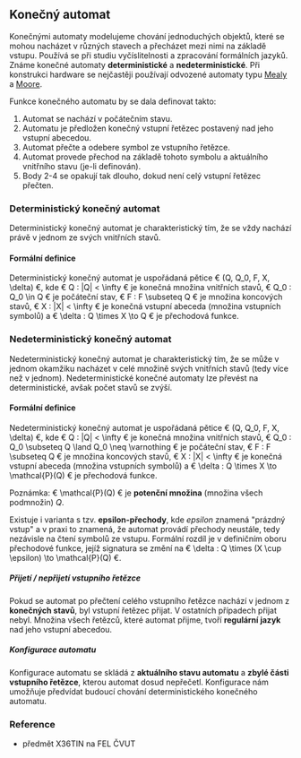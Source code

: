 ## Konečný automat

Konečnými automaty modelujeme chování jednoduchých objektů, které se mohou nacházet v různých stavech a přecházet mezi nimi na základě vstupu. Používá se při studiu vyčíslitelnosti a zpracování formálních jazyků. Známe konečné automaty **deterministické** a **nedeterministické**. Při konstrukci hardware se nejčastěji používají odvozené automaty typu [Mealy](wiki/mealy) a [Moore](wiki/moore).

Funkce konečného automatu by se dala definovat takto:

1. Automat se nachází v počátečním stavu.
1. Automatu je předložen konečný vstupní řetězec postavený nad jeho vstupní abecedou.
1. Automat přečte a odebere symbol ze vstupního řetězce.
1. Automat provede přechod na základě tohoto symbolu a aktuálního vnitřního stavu (je-li definován).
1. Body 2-4 se opakují tak dlouho, dokud není celý vstupní řetězec přečten.

### Deterministický konečný automat

Deterministický konečný automat je charakteristický tím, že se vždy nachází právě v jednom ze svých vnitřních stavů.

#### Formální definice

Deterministický konečný automat je uspořádaná pětice € (Q, Q_0, F, X, \delta) €, kde € Q : |Q| < \infty € je konečná množina vnitřních stavů, € Q_0 : Q_0 \in Q € je počáteční stav, € F : F \subseteq Q € je množina koncových stavů, € X : |X| < \infty € je konečná vstupní abeceda (množina vstupních symbolů) a € \delta : Q \times X \to Q € je přechodová funkce.

### Nedeterministický konečný automat

Nedeterministický konečný automat je charakteristický tím, že se může v jednom okamžiku nacházet v celé množině svých vnitřních stavů (tedy více než v jednom). Nedeterministické konečné automaty lze převést na deterministické, avšak počet stavů se zvýší.

#### Formální definice

Nedeterministický konečný automat je uspořádaná pětice € (Q, Q_0, F, X, \delta) €, kde € Q : |Q| < \infty € je konečná množina vnitřních stavů, € Q_0  : Q_0 \subseteq Q \land Q_0 \neq \varnothing € je počáteční stav, € F : F \subseteq Q € je množina koncových stavů, € X : |X| < \infty € je konečná vstupní abeceda (množina vstupních symbolů) a € \delta : Q \times X \to \mathcal{P}(Q) € je přechodová funkce.

Poznámka: € \mathcal{P}(Q) € je **potenční množina** (množina všech podmnožin) *Q*.

Existuje i varianta s tzv. **epsilon-přechody**, kde *epsilon* znamená "prázdný vstup" a v praxi to znamená, že automat provádí přechody neustále, tedy nezávisle na čtení symbolů ze vstupu. Formální rozdíl je v definičním oboru přechodové funkce, jejíž signatura se změní na € \delta : Q \times (X \cup \epsilon) \to \mathcal{P}(Q) €.

##### Přijetí / nepřijetí vstupního řetězce

Pokud se automat po přečtení celého vstupního řetězce nachází v jednom z **konečných stavů**, byl vstupní řetězec přijat. V ostatních případech přijat nebyl. Množina všech řetězců, které automat přijme, tvoří **regulární jazyk** nad jeho vstupní abecedou.

##### Konfigurace automatu

Konfigurace automatu se skládá z **aktuálního stavu automatu** a **zbylé části vstupního řetězce**, kterou automat dosud nepřečetl. Konfigurace nám umožňuje předvídat budoucí chování deterministického konečného automatu.

### Reference

- předmět X36TIN na FEL ČVUT